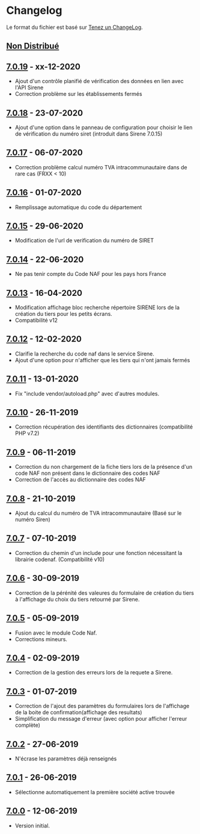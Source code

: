 # Changelog
Le format du fichier est basé sur [Tenez un ChangeLog](http://keepachangelog.com/fr/1.0.0/).

## [Non Distribué]

## [7.0.19] - xx-12-2020
- Ajout d'un contrôle planifié de vérification des données en lien avec l'API Sirene
- Correction problème sur les établissements fermés

## [7.0.18] - 23-07-2020
- Ajout d'une option dans le panneau de configuration pour choisir le lien de vérification du numéro siret (introduit dans Sirene 7.0.15)

## [7.0.17] - 06-07-2020
- Correction problème calcul numéro TVA intracommunautaire dans de rare cas (FRXX < 10)

## [7.0.16] - 01-07-2020
- Remplissage automatique du code du département

## [7.0.15] - 29-06-2020
- Modification de l'url de verification du numéro de SIRET

## [7.0.14] - 22-06-2020
- Ne pas tenir compte du Code NAF pour les pays hors France

## [7.0.13] - 16-04-2020
- Modification affichage bloc recherche répertoire SIRENE lors de la création du tiers pour les petits écrans.
- Compatibilité v12

## [7.0.12] - 12-02-2020
- Clarifie la recherche du code naf dans le service Sirene.
- Ajout d'une option pour n'afficher que les tiers qui n'ont jamais fermés

## [7.0.11] - 13-01-2020
- Fix "include vendor/autoload.php" avec d'autres modules.

## [7.0.10] - 26-11-2019
- Correction récupération des identifiants des dictionnaires (compatibilité PHP v7.2)

## [7.0.9] - 06-11-2019
- Correction du non chargement de la fiche tiers lors de la présence d'un code NAF non présent dans le dictionnaire des codes NAF
- Correction de l'accès au dictionnaire des codes NAF

## [7.0.8] - 21-10-2019
- Ajout du calcul du numéro de TVA intracommunautaire (Basé sur le numéro Siren)

## [7.0.7] - 07-10-2019
- Correction du chemin d'un include pour une fonction nécessitant la librairie codenaf. (Compatibilité v10)

## [7.0.6] - 30-09-2019
- Correction de la pérénité des valeures du formulaire de création du tiers à l'affichage du choix du tiers retourné par Sirene.

## [7.0.5] - 05-09-2019
- Fusion avec le module Code Naf.
- Corrections mineurs.

## [7.0.4] - 02-09-2019
- Correction de la gestion des erreurs lors de la requete a Sirene.

## [7.0.3] - 01-07-2019
- Correction de l'ajout des paramètres du formulaires lors de l'affichage de la boite de confirmation(affichage des resultats)
- Simplification du message d'erreur (avec option pour afficher l'erreur complète)

## [7.0.2] - 27-06-2019
- N'écrase les paramètres déjà renseignés

## [7.0.1] - 26-06-2019
- Sélectionne automatiquement la première société active trouvée

## [7.0.0] - 12-06-2019
- Version initial.

[Non Distribué]: http://git.open-dsi.fr/dolibarr-extension/sirene/compare/v7.0.19...HEAD
[7.0.19]: http://git.open-dsi.fr/dolibarr-extension/sirene/commits/v7.0.19
[7.0.18]: http://git.open-dsi.fr/dolibarr-extension/sirene/commits/v7.0.18
[7.0.17]: http://git.open-dsi.fr/dolibarr-extension/sirene/commits/v7.0.17
[7.0.16]: http://git.open-dsi.fr/dolibarr-extension/sirene/commits/v7.0.16
[7.0.15]: http://git.open-dsi.fr/dolibarr-extension/sirene/commits/v7.0.15
[7.0.14]: http://git.open-dsi.fr/dolibarr-extension/sirene/commits/v7.0.14
[7.0.13]: http://git.open-dsi.fr/dolibarr-extension/sirene/commits/v7.0.13
[7.0.12]: http://git.open-dsi.fr/dolibarr-extension/sirene/commits/v7.0.12
[7.0.11]: http://git.open-dsi.fr/dolibarr-extension/sirene/commits/v7.0.11
[7.0.10]: http://git.open-dsi.fr/dolibarr-extension/sirene/commits/v7.0.10
[7.0.9]: http://git.open-dsi.fr/dolibarr-extension/sirene/commits/v7.0.9
[7.0.8]: http://git.open-dsi.fr/dolibarr-extension/sirene/commits/v7.0.8
[7.0.7]: http://git.open-dsi.fr/dolibarr-extension/sirene/commits/v7.0.7
[7.0.6]: http://git.open-dsi.fr/dolibarr-extension/sirene/commits/v7.0.6
[7.0.5]: http://git.open-dsi.fr/dolibarr-extension/sirene/commits/v7.0.5
[7.0.4]: http://git.open-dsi.fr/dolibarr-extension/sirene/commits/v7.0.4
[7.0.3]: http://git.open-dsi.fr/dolibarr-extension/sirene/commits/v7.0.3
[7.0.2]: http://git.open-dsi.fr/dolibarr-extension/sirene/commits/v7.0.2
[7.0.1]: http://git.open-dsi.fr/dolibarr-extension/sirene/commits/v7.0.1
[7.0.0]: http://git.open-dsi.fr/dolibarr-extension/sirene/commits/v7.0.0
